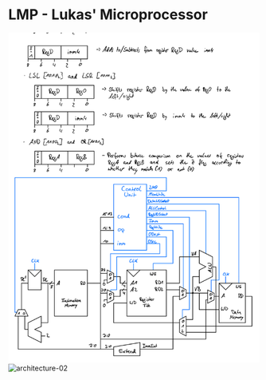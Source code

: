 # LMP - Lukas' Microprocessor


![architecture-01](https://github.com/e3ntity/lmp/blob/master/docs/architecture-1.png)
![architecture-02](https://github.com/e3ntity/lmp/blob/master/docs/architecture-2.png)

